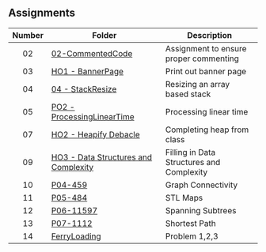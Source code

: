 ## Assignments

| Number | Folder | Description |
| :----: | ------ | ----------- |
|  02    |   [02-CommentedCode](https://github.com/Micah-Lyn/3013-ALG-Scotland/tree/master/Assignments/02-CommentedCode)    | Assignment to ensure proper commenting            |
| 03     | [HO1 - BannerPage](https://github.com/Micah-Lyn/3013-ALG-Scotland/blob/master/Assignments/03-HO1/HO1-Scotland.txt)    |Print out banner page |
| 04     | [04 - StackResize](https://github.com/Micah-Lyn/3013-ALG-Scotland/tree/master/Assignments/04-StackResize)    |Resizing an array based stack |
| 05    | [PO2 - ProcessingLinearTime](https://github.com/Micah-Lyn/3013-ALG-Scotland/tree/master/Assignments/05-P02%20ProcessingLinearTime)    |Processing linear time|
| 07    | [HO2 - Heapify Debacle](https://github.com/Micah-Lyn/3013-ALG-Scotland/blob/master/Assignments/07-%20H02%20HeapifyDebacle/heap_from_class.cpp)    |Completing heap from class|
| 09    | [HO3 - Data Structures and Complexity](https://github.com/Micah-Lyn/3013-ALG-Scotland/blob/master/Assignments/09-H03/README.md)    |Filling in Data Structures and Complexity|
| 10    | [P04-459](https://github.com/Micah-Lyn/3013-ALG-Scotland/tree/master/Assignments/459)    |Graph Connectivity|
| 11    | [P05-484](https://github.com/Micah-Lyn/3013-ALG-Scotland/tree/master/Assignments/484)    |STL Maps|
| 12    | [P06-11597](https://github.com/Micah-Lyn/3013-ALG-Scotland/tree/master/Assignments/11597)    |Spanning Subtrees|
| 13    | [P07-1112](https://github.com/Micah-Lyn/3013-ALG-Scotland/tree/master/Assignments/1112)    |Shortest Path|
| 14    | [FerryLoading](https://github.com/Micah-Lyn/3013-ALG-Scotland/tree/master/Assignments/FerryLoading)    |Problem 1,2,3|



